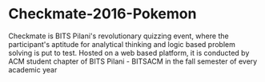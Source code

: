 # Checkmate-2016-Pokemon
Checkmate is BITS Pilani's revolutionary quizzing event, where the participant's aptitude for analytical thinking and logic based problem solving is put to test. Hosted on a web based platform, it is conducted by ACM student chapter of BITS Pilani - BITSACM in the fall semester of every academic year
